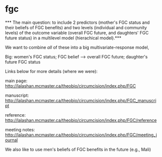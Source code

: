 # fgc

*** The main question:  to include 2 predictors (mother's FGC status and their beliefs of FGC benefits) and two levels (individual and community levels) of the outcome variable (overall FGC future, and daughters' FGC future status) in a multilevel model (hierachical model).***  

We want to combine _all_ of these into a big multivariate-response model,

Big: women's FGC status; FGC belief 
	--> overall FGC future; daughter's future FGC status

Links below for more details (where we were):

main page:  http://lalashan.mcmaster.ca/theobio/circumcision/index.php/FGC

manuscript:  http://lalashan.mcmaster.ca/theobio/circumcision/index.php/FGC_manuscript

reference:  http://lalashan.mcmaster.ca/theobio/circumcision/index.php/FGC/reference

meeting notes: http://lalashan.mcmaster.ca/theobio/circumcision/index.php/FGC/meeting_journal

We also like to use men's beliefs of FGC benefits in the future (e.g., Mali)
